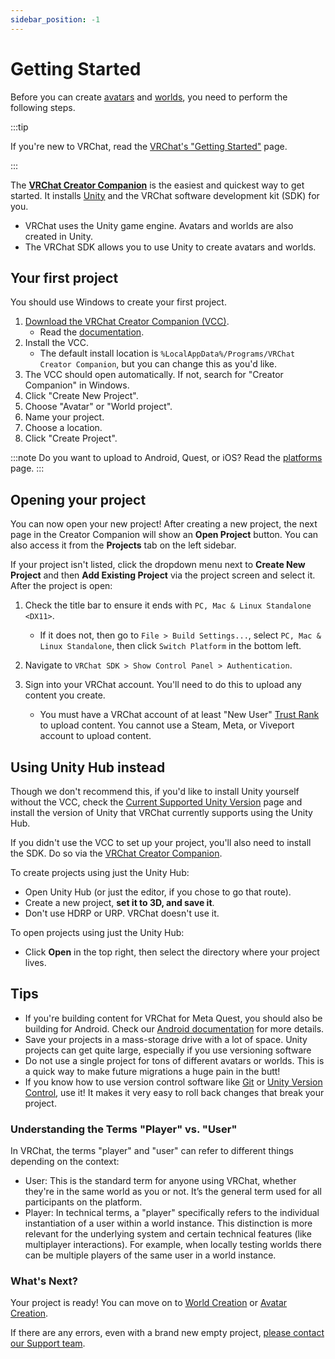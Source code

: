 ```yaml
---
sidebar_position: -1
---
```


# Getting Started

Before you can create [avatars](/avatars) and [worlds](/worlds), you need to perform the following steps.

:::tip

If you're new to VRChat, read the [VRChat's "Getting Started"](https://vrch.at/getting-started) page.

:::

The **[VRChat Creator Companion](https://vcc.docs.vrchat.com/)** is the easiest and quickest way to get started. It installs [Unity](https://unity.com/) and the VRChat software development kit (SDK) for you.

- VRChat uses the Unity game engine. Avatars and worlds are also created in Unity.
- The VRChat SDK allows you to use Unity to create avatars and worlds. 

## Your first project
You should use Windows to create your first project.

1. [Download the VRChat Creator Companion (VCC)](https://vrchat.com/download/vcc).
    - Read the [documentation](https://vcc.docs.vrchat.com/). 
2. Install the VCC.
	- The default install location is `%LocalAppData%/Programs/VRChat Creator Companion`, but you can change this as you'd like.
4. The VCC should open automatically. If not, search for "Creator Companion" in Windows.
5. Click "Create New Project".
6. Choose "Avatar" or "World project".
7. Name your project.
8. Choose a location.
9. Click "Create Project".

:::note
Do you want to upload to Android, Quest, or iOS? Read the [platforms](/platforms) page.
:::

## Opening your project

You can now open your new project! After creating a new project, the next page in the Creator Companion will show an **Open Project** button. You can also access it from the **Projects** tab on the left sidebar.

If your project isn't listed, click the dropdown menu next to **Create New Project** and then **Add Existing Project** via the project screen and select it. After the project is open:

1. Check the title bar to ensure it ends with `PC, Mac & Linux Standalone <DX11>`. 
    - If it does not, then go to `File > Build Settings...`, select `PC, Mac & Linux Standalone`, then click `Switch Platform` in the bottom left.

2. Navigate to `VRChat SDK > Show Control Panel > Authentication`. 

3. Sign into your VRChat account. You'll need to do this to upload any content you create.
    - You must have a VRChat account of at least "New User" [Trust Rank](https://docs.vrchat.com/docs/vrchat-safety-and-trust-system) to upload content. You cannot use a Steam, Meta, or Viveport account to upload content.

## Using Unity Hub instead
Though we don't recommend this, if you'd like to install Unity yourself without the VCC, check the [Current Supported Unity Version](/sdk/upgrade/current-unity-version) page and install the version of Unity that VRChat currently supports using the Unity Hub.

If you didn't use the VCC to set up your project, you'll also need to install the SDK. Do so via the [VRChat Creator Companion](https://vcc.docs.vrchat.com/guides/getting-started).

To create projects using just the Unity Hub:
* Open Unity Hub (or just the editor, if you chose to go that route).
* Create a new project, **set it to 3D, and save it**.
* Don't use HDRP or URP. VRChat doesn't use it.

To open projects using just the Unity Hub:
* Click **Open** in the top right, then select the directory where your project lives.

## Tips 

* If you're building content for VRChat for Meta Quest, you should also be building for Android. Check our [Android documentation](/platforms/android/index.md) for more details.
* Save your projects in a mass-storage drive with a lot of space. Unity projects can get quite large, especially if you use versioning software
* Do not use a single project for tons of different avatars or worlds. This is a quick way to make future migrations a huge pain in the butt!
* If you know how to use version control software like [Git](https://git-scm.com/) or [Unity Version Control](https://unity.com/solutions/version-control), use it! It makes it very easy to roll back changes that break your project.

### Understanding the Terms "Player" vs. "User"

In VRChat, the terms "player" and "user" can refer to different things depending on the context:

- User: This is the standard term for anyone using VRChat, whether they're in the same world as you or not. It’s the general term used for all participants on the platform.
- Player: In technical terms, a "player" specifically refers to the individual instantiation of a user within a world instance. This distinction is more relevant for the underlying system and certain technical features (like multiplayer interactions). For example, when locally testing worlds there can be multiple players of the same user in a world instance.

### What's Next?
Your project is ready! You can move on to [World Creation](/worlds) or [Avatar Creation](/avatars).

If there are any errors, even with a brand new empty project, [please contact our Support team](https://vrch.at/support).
